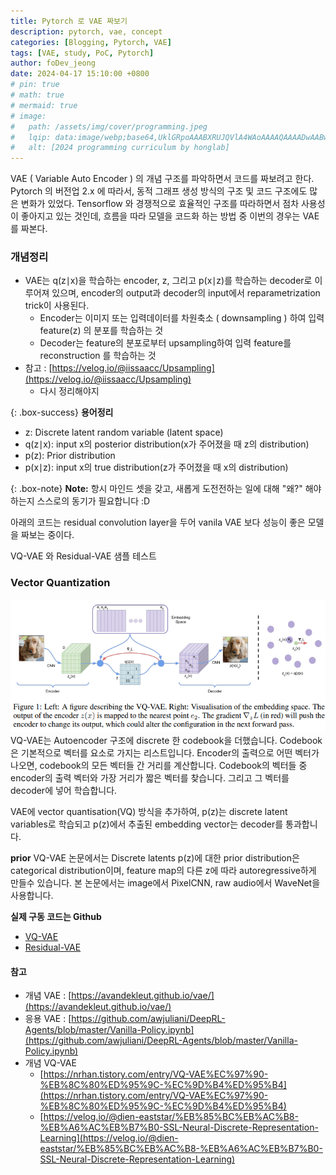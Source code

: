 ```yaml
---
title: Pytorch 로 VAE 짜보기
description: pytorch, vae, concept
categories: [Blogging, Pytorch, VAE]
tags: [VAE, study, PoC, Pytorch]
author: foDev_jeong
date: 2024-04-17 15:10:00 +0800
# pin: true
# math: true
# mermaid: true
# image:
#   path: /assets/img/cover/programming.jpeg
#   lqip: data:image/webp;base64,UklGRpoAAABXRUJQVlA4WAoAAAAQAAAADwAABwAAQUxQSDIAAAARL0AmbZurmr57yyIiqE8oiG0bejIYEQTgqiDA9vqnsUSI6H+oAERp2HZ65qP/VIAWAFZQOCBCAAAA8AEAnQEqEAAIAAVAfCWkAALp8sF8rgRgAP7o9FDvMCkMde9PK7euH5M1m6VWoDXf2FkP3BqV0ZYbO6NA/VFIAAAA
#   alt: [2024 programming curriculum by honglab]
---
```


VAE ( Variable Auto Encoder ) 의 개념 구조를 파악하면서 코드를 짜보려고 한다. Pytorch 의 버전업 2.x 에 따라서, 동적 그래프 생성 방식의 구조 및 코드 구조에도 많은 변화가 있었다. Tensorflow 와 경쟁적으로 효율적인 구조를 따라하면서 점차 사용성이 좋아지고 있는 것인데, 흐름을 따라 모델을 코드화 하는 방법 중 이번의 경우는 VAE 를 짜본다. 

<h3>개념정리</h3>

+ VAE는 q(z∣x)을 학습하는 encoder, z, 그리고 p(x∣z)를 학습하는 decoder로 이루어져 있으며, encoder의 output과 decoder의 input에서 reparametrization trick이 사용된다.
  + Encoder는 이미지 또는 입력데이터를 차원축소 ( downsampling ) 하여 입력 feature(z) 의 분포를 학습하는 것
  + Decoder는 feature의 분포로부터 upsampling하여 입력 feature를 reconstruction 를 학습하는 것
+ 참고 : [https://velog.io/@iissaacc/Upsampling](https://velog.io/@iissaacc/Upsampling)
  + 다시 정리해야지
 

{: .box-success}
**용어정리**
+ z: Discrete latent random variable (latent space)
+ q(z∣x): input x의 posterior distribution(x가 주어졌을 때 z의 distribution)
+ p(z): Prior distribution
+ p(x∣z): input x의 true distribution(z가 주어졌을 때 x의 distribution) 



{: .box-note}
**Note:** 항시 마인드 셋을 갖고, 새롭게 도전전하는 일에 대해 "왜?" 해야하는지 스스로의 동기가 필요합니다 :D

아래의 코드는 residual convolution layer을 두어 vanila VAE 보다 성능이 좋은 모델을 짜보는 중이다. 

VQ-VAE 와 Residual-VAE 샘플 테스트 

<h3>Vector Quantization</h3>

![VQ-VAE](/assets/img/vae/vq-vae.png)
VQ-VAE는 Autoencoder 구조에 discrete 한 codebook을 더했습니다. Codebook은 기본적으로 벡터를 요소로 가지는 리스트입니다. Encoder의 출력으로 어떤 벡터가 나오면, codebook의 모든 벡터들 간 거리를 계산합니다. Codebook의 벡터들 중 encoder의 출력 벡터와 가장 거리가 짧은 벡터를 찾습니다. 그리고 그 벡터를 decoder에 넣어 학습합니다.

VAE에 vector quantisation(VQ) 방식을 추가하여, p(z)는 discrete latent variables로 학습되고 p(z)에서 추출된 embedding vector는 decoder를 통과합니다.

__prior__
VQ-VAE 논문에서는 Discrete latents p(z)에 대한 prior distribution은 categorical distribution이며, feature map의 다른 z에 따라 autoregressive하게 만들수 있습니다.
본 논문에서는 image에서 PixelCNN, raw audio에서 WaveNet을 사용합니다.

**실제 구동 코드는 Github** 

+ [VQ-VAE](https://github.com/akillness/SPTTC/blob/main/vq_vae.py)
+ [Residual-VAE](https://github.com/akillness/SPTTC/blob/main/vae_residual.py)


<h4> 참고 </h4>

+ 개념 VAE : [https://avandekleut.github.io/vae/](https://avandekleut.github.io/vae/)
+ 응용 VAE : [https://github.com/awjuliani/DeepRL-Agents/blob/master/Vanilla-Policy.ipynb](https://github.com/awjuliani/DeepRL-Agents/blob/master/Vanilla-Policy.ipynb)
+ 개념 VQ-VAE 
  + [https://nrhan.tistory.com/entry/VQ-VAE%EC%97%90-%EB%8C%80%ED%95%9C-%EC%9D%B4%ED%95%B4](https://nrhan.tistory.com/entry/VQ-VAE%EC%97%90-%EB%8C%80%ED%95%9C-%EC%9D%B4%ED%95%B4)
  + [https://velog.io/@dien-eaststar/%EB%85%BC%EB%AC%B8-%EB%A6%AC%EB%B7%B0-SSL-Neural-Discrete-Representation-Learning](https://velog.io/@dien-eaststar/%EB%85%BC%EB%AC%B8-%EB%A6%AC%EB%B7%B0-SSL-Neural-Discrete-Representation-Learning)
